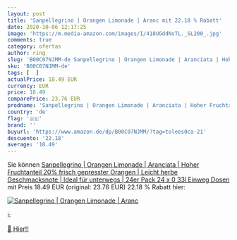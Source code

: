 ```yaml
---
layout: post
title: 'Sanpellegrino | Orangen Limonade | Aranc mit 22.18 % Rabatt'
date: 2020-10-06 12:17:25
image: 'https://m.media-amazon.com/images/I/418UGddNsTL._SL200_.jpg'
comments: true
category: ofertas
author: ring
slug: 'B00C07NJMM-de Sanpellegrino | Orangen Limonade | Aranciata | Hoher...'
sku: 'B00C07NJMM-de'
tags: [  ]
actualPrice: 18.49 EUR
currency: EUR
price: 18.49
comparePrice: 23.76 EUR
prodname: 'Sanpellegrino | Orangen Limonade | Aranciata | Hoher Fruchtanteil 20% frisch gepresster Orangen | Leicht herbe Geschmacksnote | Ideal für unterwegs | 24er Pack  24 x 0 33l  Einweg Dosen'
country: 'de'
flag: '🇩🇪'
brand: ''
buyurl: 'https://www.amazon.de/dp/B00C07NJMM/?tag=tolees0ca-21'
descuento: '22.18'
average: '18.49'
---
```


Sie können [Sanpellegrino | Orangen Limonade | Aranciata | Hoher Fruchtanteil 20% frisch gepresster Orangen | Leicht herbe Geschmacksnote | Ideal für unterwegs | 24er Pack  24 x 0 33l  Einweg Dosen](https://www.amazon.de/dp/B00C07NJMM/?tag=tolees0ca-21) mit Preis 18.49 EUR (original: 23.76 EUR) 22.18 % Rabatt hier:

[![Sanpellegrino | Orangen Limonade | Aranc](https://m.media-amazon.com/images/I/418UGddNsTL._SL200_.jpg)](https://www.amazon.de/dp/B00C07NJMM/?tag=tolees0ca-21)

ℹ️:


[🛒 Hier!!](https://www.amazon.de/dp/B00C07NJMM/?tag=tolees0ca-21)

